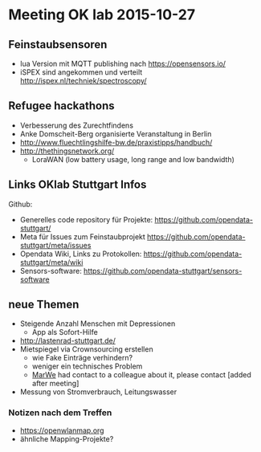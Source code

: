 # Meeting OK lab 2015-10-27

## Feinstaubsensoren

* lua Version mit MQTT publishing nach https://opensensors.io/
* iSPEX sind angekommen und verteilt http://ispex.nl/techniek/spectroscopy/


## Refugee hackathons

* Verbesserung des Zurechtfindens
* Anke Domscheit-Berg organisierte Veranstaltung in Berlin
* http://www.fluechtlingshilfe-bw.de/praxistipps/handbuch/
* http://thethingsnetwork.org/
    * LoraWAN (low battery usage, long range and low bandwidth)



## Links OKlab Stuttgart Infos

Github:
* Generelles code repository für Projekte: https://github.com/opendata-stuttgart/
* Meta für Issues zum Feinstaubprojekt https://github.com/opendata-stuttgart/meta/issues
* Opendata Wiki, Links zu Protokollen: https://github.com/opendata-stuttgart/meta/wiki
* Sensors-software: https://github.com/opendata-stuttgart/sensors-software


## neue Themen

* Steigende Anzahl Menschen mit Depressionen
    * App als Sofort-Hilfe
* http://lastenrad-stuttgart.de/
* Mietspiegel via Crownsourcing erstellen
    * wie Fake Einträge verhindern?
    * weniger ein technisches Problem
    * [MarWe](https://github.com/Marwe/) had contact to a colleague about it, please contact [added after meeting]
* Messung von Stromverbrauch, Leitungswasser

### Notizen nach dem Treffen

* https://openwlanmap.org
* ähnliche Mapping-Projekte?
